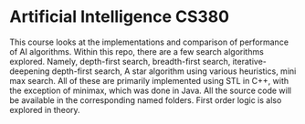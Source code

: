# Artificial Intelligence CS380

This course looks at the implementations and comparison of performance of AI algorithms. Within this repo, there are a few search algorithms explored. Namely, depth-first search, breadth-first search, iterative-deepening depth-first search, A star algorithm using various heuristics, mini max search. All of these are primarily implemented using STL in C++, with the exception of minimax, which was done in Java. All the source code will be available in the corresponding named folders. First order logic is also explored in theory.
